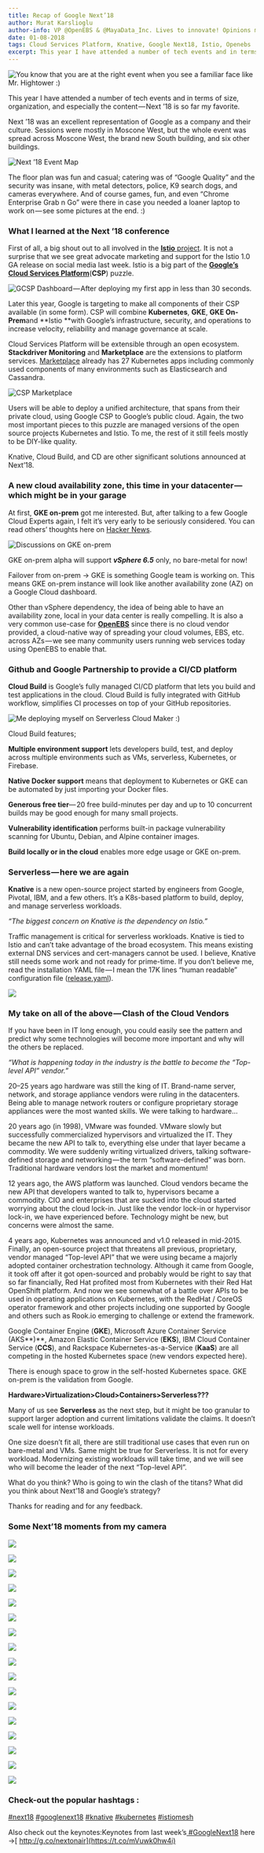 ```yaml
---
title: Recap of Google Next’18
author: Murat Karslioglu
author-info: VP @OpenEBS & @MayaData_Inc. Lives to innovate! Opinions my own!
date: 01-08-2018
tags: Cloud Services Platform, Knative, Google Next18, Istio, Openebs
excerpt: This year I have attended a number of tech events and in terms of size, organization, and especially the content — Next ’18 is so far my favorite.
---
```


![You know that you are at the right event when you see a familiar face like Mr. Hightower :)](https://lh3.googleusercontent.com/iBQD9nOCN5cmrzn73zLeMoHDdhbTZWa3d4sSC1k1wkudXXL0L0912hrjUe2Bxr3MBTLOM_-LDC-ZrA-zNq8arcTJfD_V6e0pc_A9_oKcm6tAsBnIfqXdTfEbnmb8Qu_PoSyBZkVN)

This year I have attended a number of tech events and in terms of size, organization, and especially the content — Next ’18 is so far my favorite.

Next ’18 was an excellent representation of Google as a company and their culture. Sessions were mostly in Moscone West, but the whole event was spread across Moscone West, the brand new South building, and six other buildings.

![Next ’18 Event Map](https://lh4.googleusercontent.com/3ojmOPqqjEieE6GxfEjgFxRRv4sIzQpA_x21hFRpj3IRrmy6i7HL4k5FO2zztbwf9b5HJlrzO8BP3bWkOM34gZQdKS5lmLqR0FjmHJr96VIToFfc-SWdIKmlLcMJLz2y_tWPbERn)

The floor plan was fun and casual; catering was of “Google Quality” and the security was insane, with metal detectors, police, K9 search dogs, and cameras everywhere. And of course games, fun, and even “Chrome Enterprise Grab n Go” were there in case you needed a loaner laptop to work on — see some pictures at the end. :)

### **What I learned at the Next ’18 conference**

First of all, a big shout out to all involved in the [**Istio** project](https://istio.io/). It is not a surprise that we see great advocate marketing and support for the Istio 1.0 GA release on social media last week. Istio is a big part of the [**Google’s Cloud Services Platform**](https://cloud.google.com/solutions/cloud-services-platform/)(**CSP**) puzzle.

![GCSP Dashboard — After deploying my first app in less than 30 seconds.](https://lh4.googleusercontent.com/taoSgNELqkMCnfsqUd84nPfbIATkjucboLYdbzMUWKct5ZFiXb_PZFjoU5KFBc5LZNBz6mhuwHXEpMs49tREabCzrMDCuNTrKniQ4UYuk_i1pNxR08pUHOEjtZ3nxfUOZswcA_xe)

Later this year, Google is targeting to make all components of their CSP available (in some form). CSP will combine **Kubernetes**, **GKE**, **GKE On-Prem**and **Istio **with Google’s infrastructure, security, and operations to increase velocity, reliability and manage governance at scale.

Cloud Services Platform will be extensible through an open ecosystem. **Stackdriver Monitoring** and **Marketplace** are the extensions to platform services. [Marketplace](https://console.cloud.google.com/marketplace/browse?filter=solution-type:k8s) already has 27 Kubernetes apps including commonly used components of many environments such as Elasticsearch and Cassandra.

![CSP Marketplace](https://lh3.googleusercontent.com/esTW1l0iBV-Wvleoosxha1W5KqmA5BQLZ-4jyfb3e0W2j_S5rzqtncJCFA8t6brQc_ZJdF2eVqaXAdhHASBlTq9izYO85SLSZRyE8mbwoB1EiFHTmQdwDHsnTdFm2EDb0i4yefVA)

Users will be able to deploy a unified architecture, that spans from their private cloud, using Google CSP to Google’s public cloud. Again, the two most important pieces to this puzzle are managed versions of the open source projects Kubernetes and Istio. To me, the rest of it still feels mostly to be DIY-like quality.

Knative, Cloud Build, and CD are other significant solutions announced at Next’18.

### **A new cloud availability zone, this time in your datacenter — which might be in your garage**

At first, **GKE on-prem** got me interested. But, after talking to a few Google Cloud Experts again, I felt it’s very early to be seriously considered. You can read others’ thoughts here on [Hacker News](https://news.ycombinator.com/item?id=17602555).

![Discussions on GKE on-prem](https://lh5.googleusercontent.com/q_0yHazRpRZ9bLptYCw1_GQsmdM8TpbM7xXmZ8nL8nejR3uhVg79bvJokA_BrQ91VfzYYl8OLtQ1Evl5VNJqDwJM3EKwqKFsn_jr99N91hCEa1lkazjMZE3aphRbr21LEc0atqTr)

GKE on-prem alpha will support **_vSphere 6.5_** only, no bare-metal for now!

Failover from on-prem -> GKE is something Google team is working on. This means GKE on-prem instance will look like another availability zone (AZ) on a Google Cloud dashboard.

Other than vSphere dependency, the idea of being able to have an availability zone, local in your data center is really compelling. It is also a very common use-case for [**OpenEBS**](https://openebs.io/) since there is no cloud vendor provided, a cloud-native way of spreading your cloud volumes, EBS, etc. across AZs — we see many community users running web services today using OpenEBS to enable that.

### **Github and Google Partnership to provide a CI/CD platform**

**Cloud Build** is Google’s fully managed CI/CD platform that lets you build and test applications in the cloud. Cloud Build is fully integrated with GitHub workflow, simplifies CI processes on top of your GitHub repositories.

![Me deploying myself on Serverless Cloud Maker :)](https://lh3.googleusercontent.com/Vid2Mpm0eaSATtriAt3eLoDdBvvRcv7WCJeNBKxe_VOhVcbdrmh_nJIn5aiQlnMfEOpywRMhHF7Gnv58Nyu_5MQHoWWfxMCmPYdfDlYlKkiQPldJvHxEk9Qa5BOQBuDQNW-YZ0dc)

Cloud Build features;

**Multiple environment support** lets developers build, test, and deploy across multiple environments such as VMs, serverless, Kubernetes, or Firebase.

**Native Docker support** means that deployment to Kubernetes or GKE can be automated by just importing your Docker files.

**Generous free tier**— 20 free build-minutes per day and up to 10 concurrent builds may be good enough for many small projects.

**Vulnerability identification** performs built-in package vulnerability scanning for Ubuntu, Debian, and Alpine container images.

**Build locally or in the cloud** enables more edge usage or GKE on-prem.

### Serverless — here we are again

**Knative** is a new open-source project started by engineers from Google, Pivotal, IBM, and a few others. It’s a K8s-based platform to build, deploy, and manage serverless workloads.

_“The biggest concern on Knative is the dependency on Istio.”_

Traffic management is critical for serverless workloads. Knative is tied to Istio and can’t take advantage of the broad ecosystem. This means existing external DNS services and cert-managers cannot be used. I believe, Knative still needs some work and not ready for prime-time. If you don’t believe me, read the installation YAML file — I mean the 17K lines “human readable” configuration file ([release.yaml](https://github.com/knative/serving/releases/download/v0.1.0/release.yaml)).

![](https://lh6.googleusercontent.com/0qn1GCe8B-15DIr5G7eqqbg3FfnOcm58iQ08ZUobrKJ82xIArtNjnSuFS2KOkkEhyGfyTH8pz5_NXZOk87EllIjN4rSVYlyxxmN6iDemZ0AgM_Yd-FMZzMR-nQdCHpFPTIL84hwS)

### **My take on all of the above — Clash of the Cloud Vendors**

If you have been in IT long enough, you could easily see the pattern and predict why some technologies will become more important and why will the others be replaced.

_“What is happening today in the industry is the battle to become the “Top-level API” vendor.”_

20–25 years ago hardware was still the king of IT. Brand-name server, network, and storage appliance vendors were ruling in the datacenters. Being able to manage network routers or configure proprietary storage appliances were the most wanted skills. We were talking to hardware…

20 years ago (in 1998), VMware was founded. VMware slowly but successfully commercialized hypervisors and virtualized the IT. They became the new API to talk to, everything else under that layer became a commodity. We were suddenly writing virtualized drivers, talking software-defined storage and networking — the term “software-defined” was born. Traditional hardware vendors lost the market and momentum!

12 years ago, the AWS platform was launched. Cloud vendors became the new API that developers wanted to talk to, hypervisors became a commodity. CIO and enterprises that are sucked into the cloud started worrying about the cloud lock-in. Just like the vendor lock-in or hypervisor lock-in, we have experienced before. Technology might be new, but concerns were almost the same.

4 years ago, Kubernetes was announced and v1.0 released in mid-2015. Finally, an open-source project that threatens all previous, proprietary, vendor managed “Top-level API” that we were using became a majorly adopted container orchestration technology. Although it came from Google, it took off after it got open-sourced and probably would be right to say that so far financially, Red Hat profited most from Kubernetes with their Red Hat OpenShift platform. And now we see somewhat of a battle over APIs to be used in operating applications on Kubernetes, with the RedHat / CoreOS operator framework and other projects including one supported by Google and others such as Rook.io emerging to challenge or extend the framework.

Google Container Engine (**GKE**), Microsoft Azure Container Service (AKS**)**, Amazon Elastic Container Service (**EKS**), IBM Cloud Container Service (**CCS**), and Rackspace Kubernetes-as-a-Service (**KaaS**) are all competing in the hosted Kubernetes space (new vendors expected here).

There is enough space to grow in the self-hosted Kubernetes space. GKE on-prem is the validation from Google.

**Hardware>Virtualization>Cloud>Containers>Serverless???**

Many of us see **Serverless** as the next step, but it might be too granular to support larger adoption and current limitations validate the claims. It doesn’t scale well for intense workloads.

One size doesn’t fit all, there are still traditional use cases that even run on bare-metal and VMs. Same might be true for Serverless. It is not for every workload. Modernizing existing workloads will take time, and we will see who will become the leader of the next “Top-level API”.

What do you think? Who is going to win the clash of the titans? What did you think about Next’18 and Google’s strategy?

Thanks for reading and for any feedback.

### **Some Next’18 moments from my camera**

![](https://lh4.googleusercontent.com/ARfwggxkEIm1I-QXUGinQGV0zVQLzaTaQ9WxUEC4nN-xuTUsK0I-Bi4JO9kwyIi6MQYxnu0hBQDxdbkVy5nsTd5oQMEl-JCXRvdWWVhcrbCK3EfM8EegXImT2_Kn0kXeZoHbfLmK)

![](https://lh5.googleusercontent.com/bUCoD0IKci0QEETmHlcrUN-wOSLFSYsIuR4aG96D3QtZo23_gm10SfBqMzUtHVduFt-XzA4m9mI-sae4ktxJRIG9m9aBUt9VUtG0ytYyjFoh-Q2GbFNlQC7Ry0iBiTiaKUNuKsFd)

![](https://lh3.googleusercontent.com/Vdr19dKixjLs64xGxB_thJ3D8_-cnMihbC-gH50S5FuFJ13y2UMb42zSQy9Rp2LT9olLP5TPSRb4WPoW71l71NMJoBeK70SiFtYgsDs1l2k2tmLTiqJTlo9ajj0F0xTp4JlkQuF2)

![](https://lh4.googleusercontent.com/GGkcm_nFqb_gDKJuBJISMI3mueZx6xiBE6R8diM84xEOnYmcSDQVNPaRTbIFgBf-fh1Y_8JcioxxP8g8RzrxYEUJ4Xhw51RMRdXw3aS3fVpbH_mjc_kPUC0pXL3WxXZNlgR3baCb)

![](https://lh4.googleusercontent.com/seBUEu7ltrIHW3VxY_V5rqekHkLXfLYhR0dZZbsyr8MC-vww-_rGvQA3rPz0kfbqudV-LNAi292BTwNrGIe_KG56Vqr-sHSv-mPlIy8nhnJDQPQKnUj7ohg3uql67RVvqTf-earr)

![](https://lh6.googleusercontent.com/2BPdWJYXZizBdmFra0GYqedeArDGynas8VsxPkC0FWhyCjUm8A7TYLpPN06hPMmQ1UQ_yPoG8mH91eRjAyQE6sbw4Jo2wjPlsqDVTLEohowMOtSQaEuSWZO0lIntDOeMip75K20P)

![](https://lh3.googleusercontent.com/esI-PdVDc9sEqPoOkwG4nQhcD_FYSxs8Z1eBiHW9UTBDNO9bbd145X9vwnQgijXHTiz6DUD_bgkz9ViC1C2ukDYtjLaHVAIFlEMPcHmQEWjpKeq3pvEy4HyWXeK65oe61LUMTZ1-)

![](https://lh5.googleusercontent.com/KtS0m1tRBvjWehJSCSFItgtvDK5IiAEU20aa3GfSK6TmlyPVWjQpjnq_z5OAxsa1-L7PQuNRuiK2ZRX1It-1CrDlqzv1ubwrYaZA_gQQGxsb2rXJCAiQPjZ9GLiqXHZsCess6dYz)

![](https://lh6.googleusercontent.com/Uee-fb3QJewe05s4AWM2bF6b7MuRI8XgU9r3KfX72RNwVYYecjt5UX15vw1jhk0LoqvgL1MN5yKT5t9Mei6QzI7bohUAKtoQthG02YCr1VXiM4HFB-RRmQB29uuANQNDiq1sGKGe)

![](https://lh6.googleusercontent.com/OXx7ZGSWDI5z2UnqunkcWtB1MWY5ZtXs3EmruVAqfZo4JiLzhd00hmRkKZi_y2Icv6FV4CJRJW68HK1laKNXCKnGI5A9Z1l53R1BtOiM6dLzjDvecuWLgzPIgir3Q89qxkHt50yo)

![](https://lh4.googleusercontent.com/LUlB3APRP1t0gEEzaXmPbUxZFKGD1nVHRtdNMoKp7iSTLAZAHXOF3W_VPaZs9-XsLdw54GC2TnjnxGyR_spqek8X5ZLFkWICZpP4oXEzATj4n_vfvLQtr0FNceiT3lKzGKg7oh1f)

![](https://lh4.googleusercontent.com/AZP7UsS_i0gXvSBRuoDas6D48cBdU9JD3N39C53YEIdJwXARCyEg2sXRSuvOGUSa07o0xZ2UzQc8mLgZxj6EQm8uRLZ3JXVDzEwx6kTT3Vq-eia5OV865zc0q3bq3htEDZxUiIX1)

![](https://lh4.googleusercontent.com/GkXUs0HYRwS66hSMex7NDDT6Ck0NaxO4VrIHW23GzjrQbRMWDDA4EGwIOwSsg3O8tL_iNuISRywMDuF1u61rZm4fzaBisfUkyo-aPIcCcTk3KwUPunnPwgrV6-oRca0td-eYHxss)

![](https://lh3.googleusercontent.com/EPOoqoV_b11WJCV9cNJFgAtGfuRyqF3xZpKKoJ46J54wNsrE0kFFp82WFZn_gRoRTSLYPAkFHdFcizdOOBYwk_pL6pUZiy9ld24o-xBHIJZWcLmz_tMSFav77_9fbc2pPbwgnObR)

![](https://lh5.googleusercontent.com/cbuvmjdXzUEgiSf6BL6jC3-TKAbwf1WASiNfypDXQcmeXLrr6OPhITsEjeEUo1dXtg3OW3YTPNez3XxjaRxeAV_Ox6dTq9XpbwNDqh2-iWiXqWhrgn2o1VIe45xKPGYsxxPluLkw)

![](https://lh5.googleusercontent.com/wskI0Jy2g9icXoitcNDIp9VChhWlxu9fIDwepnqd0ds_Oq1m8Yt7ZHY8GZ_DvfS8IQcNfsJyBanCPIpp_GUznnzK3b3YBP7F2oV9gsi9k9WyKfwmWGCI4um2SKeNveXy2uaeD-sd)

![](https://lh5.googleusercontent.com/zeDLw8eZvkjgSfWnUwOkIG_Ze3GmKAwrTH59o37K8XEMXDMcAOtUsOSzfEwP8qF7qgVHEbgCs6YbXyE9loDTZOX4q5JeRe2J4JMMufrD0H6wr-ADk9sMBzRRwgi3iRVjhTCLh0Uy)

### **Check-out the popular hashtags :**

[#next18](https://twitter.com/search?q=next18) [#googlenext18](https://twitter.com/search?q=googlenext18) [#knative](https://twitter.com/search?q=knative) [#kubernetes](https://twitter.com/search?q=kubernetes) [#istiomesh](https://twitter.com/search?q=istiomesh)

Also check out the keynotes:Keynotes from last week’s[ #GoogleNext18](https://twitter.com/hashtag/GoogleNext18?src=hash) here →[ http://g.co/nextonair](https://t.co/mVuwk0hw4i)
